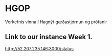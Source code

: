 # HGOP
Verkefnis vinna í Hagnýt gæðastjórnun og prófanir

## Link to our instance Week 1.
http://52.207.235.146:3000/status
